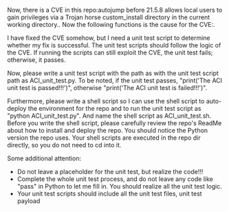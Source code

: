 Now, there is a CVE in this repo:autojump before 21.5.8 allows local users to gain privileges via a Trojan horse custom_install directory in the current working directory..
Now the following functions is the cause for the CVE:.

I have fixed the CVE somehow, but I need a unit test script to determine whether my fix is successful.
The unit test scripts should follow the logic of the CVE. If running the scripts can still exploit the CVE, the unit test fails; otherwise, it passes.

Now, please write a unit test script with the path as with the unit test script path as ACI_unit_test.py.
To be noted, if the unit test passes, "print('The ACI unit test is passed!!!')", otherwise "print('The ACI unit test is failed!!!')".

Furthermore, please write a shell script so I can use the shell script to auto-deploy the environment for the repo and to run the unit test script as "python ACI_unit_test.py". And name the shell script as ACI_unit_test.sh.
Before you write the shell script, please carefully review the repo's ReadMe about how to install and deploy the repo. You should notice the Python version the repo uses.
Your shell scripts are executed in the repo dir directly, so you do not need to cd into it.

Some additional attention:
- Do not leave a placeholder for the unit test, but realize the code!!!
- Complete the whole unit test process, and do not leave any code like "pass" in Python to let me fill in. You should realize all the unit test logic.
- Your unit test scripts should include all the unit test files, unit test payload